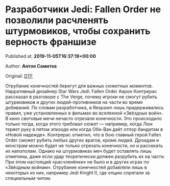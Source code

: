 
# Разработчики Jedi: Fallen Order не позволили расчленять штурмовиков, чтобы сохранить верность франшизе

Published at: **2019-11-05T16:37:19+00:00**

Author: **Антон Самитов**

Original: [DTF](https://dtf.ru/games/79724-razrabotchiki-jedi-fallen-order-ne-pozvolili-raschlenyat-shturmovikov-chtoby-sohranit-vernost-franshize)

Отрубание конечностей берегут для важных сюжетных моментов.
Нарративный дизайнер Star Wars Jedi: Fallen Order Аарон Контрерас рассказал в разговоре с The Verge, почему игроки не смогут рубить штурмовиков и других людей-противников на части во время добиваний.
По словам разработчика, в Respawn лишь придерживались правил, уже установленных в фильмах во вселенной «Звёздных войн». В кино световые мечи нечасто отрезали конечности. Это происходило только тогда, когда этого требовал сюжет — например, когда Люк теряет руку в пятом эпизоде или когда Оби-Ван даёт отпор бандитам в «Новой надежде».
Контрерас отметил, что в бою главный герой Fallen Order сможет рубить любых других врагов, кроме людей. Дроидам и монстрам можно будет не только отрезать конечности, но и рассекать их напополам.
Однако на штурмовиках меч будет оставлять лишь отметины, даже если удар теоретически должен разрубить их на части.
При этом настоящей «расчленёнки» не было и в других играх по «Звёздным войнам». Отрубание конечностей добавляли лишь в некоторых из них, например Jedi Knight II, где опцию спрятали за специальным читом.
